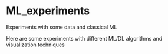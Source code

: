 # ML_experiments
Experiments with some data and classical ML

Here are some experiments with different ML/DL algorithms and visualization techniques
